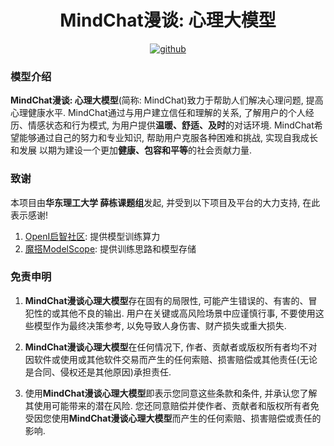 <h1 align="center">MindChat漫谈: 心理大模型</h1>
<p align="center">

<p align="center">
<a href="https://github.com/X-D-Lab/MindChat"><img src="https://img.shields.io/badge/GitHub-24292e" alt="github"></a>
</p> 

### 模型介绍

**MindChat漫谈: 心理大模型**(简称: MindChat)致力于帮助人们解决心理问题, 提高心理健康水平. MindChat通过与用户建立信任和理解的关系, 了解用户的个人经历、情感状态和行为模式, 为用户提供**温暖、舒适、及时**的对话环境. MindChat希望能够通过自己的努力和专业知识, 帮助用户克服各种困难和挑战, 实现自我成长和发展 以期为建设一个更加**健康、包容和平等**的社会贡献力量.

### 致谢

本项目由**华东理工大学 薛栋课题组**发起, 并受到以下项目及平台的大力支持, 在此表示感谢!

1. [OpenI启智社区](https://openi.pcl.ac.cn/): 提供模型训练算力
2. [魔搭ModelScope](https://modelscope.cn/home): 提供训练思路和模型存储

### 免责申明

1. **MindChat漫谈心理大模型**存在固有的局限性, 可能产生错误的、有害的、冒犯性的或其他不良的输出. 用户在关键或高风险场景中应谨慎行事, 不要使用这些模型作为最终决策参考, 以免导致人身伤害、财产损失或重大损失. 

2. **MindChat漫谈心理大模型**在任何情况下, 作者、贡献者或版权所有者均不对因软件或使用或其他软件交易而产生的任何索赔、损害赔偿或其他责任(无论是合同、侵权还是其他原因)承担责任.

3. 使用**MindChat漫谈心理大模型**即表示您同意这些条款和条件, 并承认您了解其使用可能带来的潜在风险. 您还同意赔偿并使作者、贡献者和版权所有者免受因您使用**MindChat漫谈心理大模型**而产生的任何索赔、损害赔偿或责任的影响.
